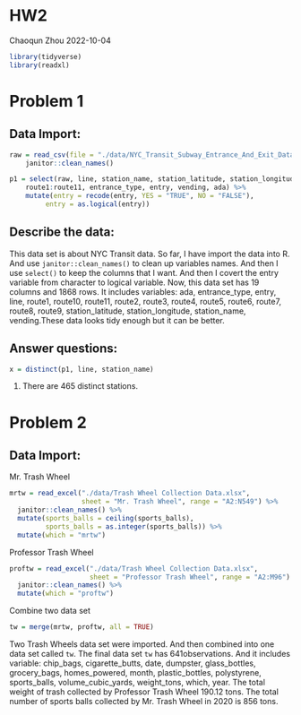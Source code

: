 HW2
================
Chaoqun Zhou
2022-10-04

``` r
library(tidyverse)
library(readxl)
```

# Problem 1

## Data Import:

``` r
raw = read_csv(file = "./data/NYC_Transit_Subway_Entrance_And_Exit_Data.csv") %>% 
    janitor::clean_names() 

p1 = select(raw, line, station_name, station_latitude, station_longitude,
    route1:route11, entrance_type, entry, vending, ada) %>% 
    mutate(entry = recode(entry, YES = "TRUE", NO = "FALSE"),
         entry = as.logical(entry))
```

## Describe the data:

This data set is about NYC Transit data. So far, I have import the data
into R. And use `janitor::clean_names()` to clean up variables names.
And then I use `select()` to keep the columns that I want. And then I
covert the entry variable from character to logical variable. Now, this
data set has 19 columns and 1868 rows. It includes variables: ada,
entrance_type, entry, line, route1, route10, route11, route2, route3,
route4, route5, route6, route7, route8, route9, station_latitude,
station_longitude, station_name, vending.These data looks tidy enough
but it can be better.

## Answer questions:

``` r
x = distinct(p1, line, station_name)
```

1.  There are 465 distinct stations.

# Problem 2

## Data Import:

Mr. Trash Wheel

``` r
mrtw = read_excel("./data/Trash Wheel Collection Data.xlsx", 
                  sheet = "Mr. Trash Wheel", range = "A2:N549") %>% 
  janitor::clean_names() %>% 
  mutate(sports_balls = ceiling(sports_balls), 
         sports_balls = as.integer(sports_balls)) %>% 
  mutate(which = "mrtw")
```

Professor Trash Wheel

``` r
proftw = read_excel("./data/Trash Wheel Collection Data.xlsx", 
                    sheet = "Professor Trash Wheel", range = "A2:M96") %>% 
  janitor::clean_names() %>% 
  mutate(which = "proftw")
```

Combine two data set

``` r
tw = merge(mrtw, proftw, all = TRUE)
```

Two Trash Wheels data set were imported. And then combined into one data
set called `tw`. The final data set `tw` has 641observations. And it
includes variable: chip_bags, cigarette_butts, date, dumpster,
glass_bottles, grocery_bags, homes_powered, month, plastic_bottles,
polystyrene, sports_balls, volume_cubic_yards, weight_tons, which, year.
The total weight of trash collected by Professor Trash Wheel 190.12
tons. The total number of sports balls collected by Mr. Trash Wheel in
2020 is 856 tons.
